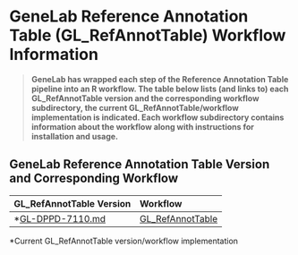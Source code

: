 # GeneLab Reference Annotation Table (GL_RefAnnotTable) Workflow Information

> **GeneLab has wrapped each step of the Reference Annotation Table pipeline into an R workflow. The table below lists (and links to) each GL_RefAnnotTable version and the corresponding workflow subdirectory, the current GL_RefAnnotTable/workflow implementation is indicated. Each workflow subdirectory contains information about the workflow along with instructions for installation and usage.**  

## GeneLab Reference Annotation Table Version and Corresponding Workflow

|GL_RefAnnotTable Version|Workflow|
|:-----------------------|:-------|
|*[GL-DPPD-7110.md](../Pipeline_GL-DPPD-7110_Versions/GL-DPPD-7110/GL-DPPD-7110.md)|[GL_RefAnnotTable](GL_RefAnnotTable)|

*Current GL_RefAnnotTable version/workflow implementation
